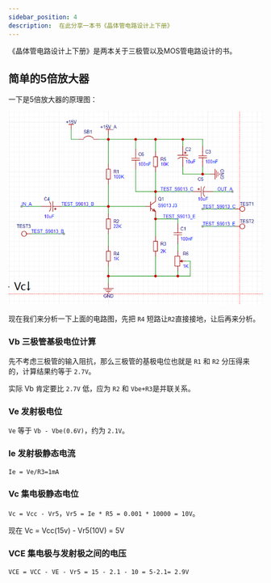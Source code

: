 ```yaml
---
sidebar_position: 4
description:  在此分享一本书《晶体管电路设计上下册》
---
```


《晶体管电路设计上下册》是两本关于三极管以及MOS管电路设计的书。

## 简单的5倍放大器

一下是5倍放大器的原理图：

![5倍放大电路](images/5倍放大电路.png)

现在我们来分析一下上面的电路图，先把 `R4` 短路让`R2`直接接地，让后再来分析。

### Vb 三极管基极电位计算

先不考虑三极管的输入阻抗，那么三极管的基极电位也就是 `R1` 和 `R2` 分压得来的，计算结果约等于 `2.7V`。

实际 Vb 肯定要比 `2.7V` 低，应为 `R2` 和 `Vbe+R3`是并联关系。

### Ve 发射极电位

`Ve` 等于 `Vb - Vbe(0.6V)`，约为 `2.1V`。

### Ie 发射极静态电流

`Ie = Ve/R3=1mA`

### Vc 集电极静态电位

`Vc = Vcc - Vr5`，`Vr5 = Ie * R5 = 0.001 * 10000 = 10V`。

现在 Vc = Vcc(15v) - Vr5(10V)  = 5V 

### VCE 集电极与发射极之间的电压

`VCE = VCC - VE - Vr5 = 15 - 2.1 - 10 = 5-2.1= 2.9V`
